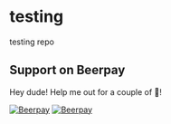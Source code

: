 # testing
testing repo

## Support on Beerpay
Hey dude! Help me out for a couple of :beers:!

[![Beerpay](https://beerpay.io/colkitox/testing/badge.svg?style=beer-square)](https://beerpay.io/colkitox/testing)  [![Beerpay](https://beerpay.io/colkitox/testing/make-wish.svg?style=flat-square)](https://beerpay.io/colkitox/testing?focus=wish)